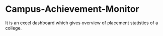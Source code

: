# Campus-Achievement-Monitor
It is an excel dashboard which gives overview of placement statistics of a college.
